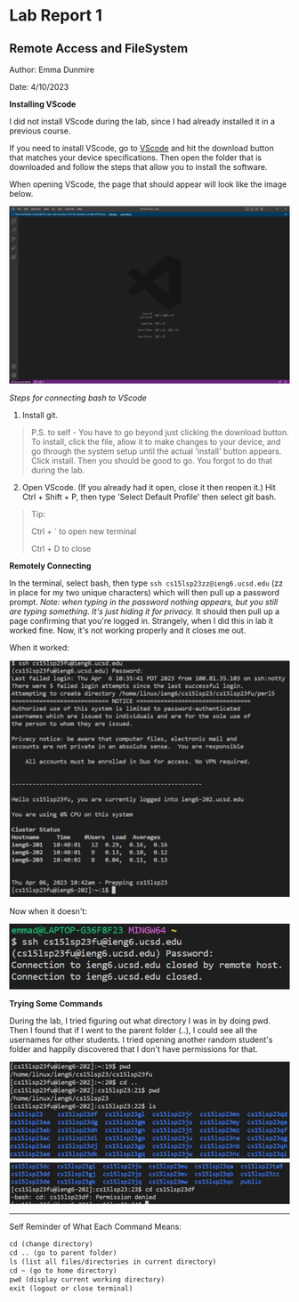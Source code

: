 # Lab Report 1
## Remote Access and FileSystem
Author: Emma Dunmire

Date: 4/10/2023

**Installing VScode**

I did not install VScode during the lab, since I had already installed it in a previous course.

If you need to install VScode, go to [VScode](https://code.visualstudio.com/) and hit the download button that matches your device specifications. Then open the folder that is downloaded and follow the steps that allow you to install the software.

When opening VScode, the page that should appear will look like the image below.

![VScodeLaunchPage](lab1_vscodescreenshot.jpg)

*Steps for connecting bash to VScode*
1. Install git.
> P.S. to self - You have to go beyond just clicking the download button. To install, click the file, allow it to make changes to your device, and go through the system setup until the actual 'install' button appears.
Click install. Then you should be good to go. You forgot to do that during the lab.
2. Open VScode. (If you already had it open, close it then reopen it.) Hit Ctrl + Shift + P, then type 'Select Default Profile' then select git bash.
> Tip: 
> 
> Ctrl + ` to open new terminal
>
> Ctrl + D to close

**Remotely Connecting**

In the terminal, select bash, then type `ssh cs15lsp23zz@ieng6.ucsd.edu` (zz in place for my two unique characters)
which will then pull up a password prompt. *Note: when typing in the password nothing appears, but you still are typing something. It's just hiding
it for privacy.* It should then pull up a page confirming that you're logged in. Strangely, when I did this in lab it worked fine. Now, it's not working properly
and it closes me out.

When it worked:

![FunctioningRemoteLogin](lab1_workingremotelogin.jpg)

Now when it doesn't:

![ProblemLoggingInRemotely](lab1_problemremotelogin.jpg)

**Trying Some Commands**

During the lab, I tried figuring out what directory I was in by doing pwd. Then I found that if I went to the parent folder (..), I could see all the usernames for other students. I tried opening another random student's folder and happily discovered that I don't have permissions for that.

![MessingWithCommands](lab1_commands.jpg)

---

Self Reminder of What Each Command Means:
```
cd (change directory)
cd .. (go to parent folder)
ls (list all files/directories in current directory)
cd ~ (go to home directory)
pwd (display current working directory)
exit (logout or close terminal)
```
